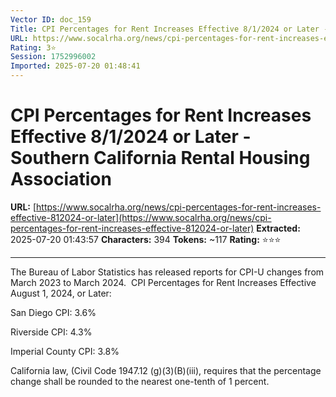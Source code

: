 ```yaml
---
Vector ID: doc_159
Title: CPI Percentages for Rent Increases Effective 8/1/2024 or Later - Southern California Rental Housing Association
URL: https://www.socalrha.org/news/cpi-percentages-for-rent-increases-effective-812024-or-later
Rating: 3⭐
Session: 1752996002
Imported: 2025-07-20 01:48:41
---
```


# CPI Percentages for Rent Increases Effective 8/1/2024 or Later - Southern California Rental Housing Association

**URL:** [https://www.socalrha.org/news/cpi-percentages-for-rent-increases-effective-812024-or-later](https://www.socalrha.org/news/cpi-percentages-for-rent-increases-effective-812024-or-later)
**Extracted:** 2025-07-20 01:43:57
**Characters:** 394
**Tokens:** ~117
**Rating:** ⭐⭐⭐

---


The Bureau of Labor Statistics has released reports for CPI-U changes from March 2023 to March 2024. 
CPI Percentages for Rent Increases Effective August 1, 2024, or Later:

San Diego CPI: 3.6%


Riverside CPI: 4.3%


Imperial County CPI: 3.8%



California law, (Civil Code 1947.12 (g)(3)(B)(iii), requires that the percentage change shall be rounded to the nearest one-tenth of 1 percent. 

